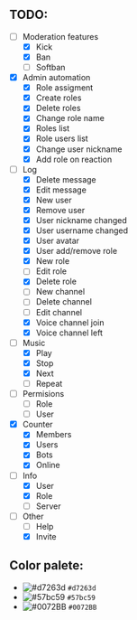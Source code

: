 ## TODO:

- [ ] Moderation features
  - [x] Kick
  - [x] Ban
  - [ ] Softban
- [x] Admin automation
  - [x] Role assigment
  - [x] Create roles
  - [x] Delete roles
  - [x] Change role name
  - [x] Roles list
  - [x] Role users list
  - [x] Change user nickname
  - [x] Add role on reaction
- [ ] Log
  - [x] Delete message
  - [x] Edit message
  - [x] New user
  - [x] Remove user
  - [x] User nickname changed
  - [x] User username changed
  - [x] User avatar
  - [x] User add/remove role
  - [x] New role
  - [ ] Edit role
  - [x] Delete role
  - [ ] New channel
  - [ ] Delete channel
  - [ ] Edit channel
  - [x] Voice channel join
  - [x] Voice channel left
- [ ] Music
  - [x] Play
  - [x] Stop
  - [x] Next
  - [ ] Repeat
- [ ] Permisions
  - [ ] Role
  - [ ] User
- [x] Counter
  - [x] Members
  - [x] Users
  - [x] Bots
  - [x] Online
- [ ] Info
  - [x] User
  - [x] Role
  - [ ] Server
- [ ] Other
  - [ ] Help
  - [x] Invite

## Color palete:

- ![#d7263d](https://via.placeholder.com/15/d7263d/000000?text=+) `#d7263d`
- ![#57bc59](https://via.placeholder.com/15/57bc59/000000?text=+) `#57bc59`
- ![#0072BB](https://via.placeholder.com/15/0072BB/000000?text=+) `#0072BB`
